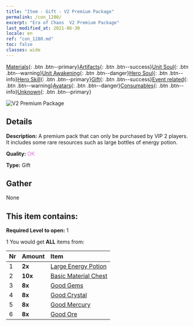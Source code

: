 ```yaml
---
title: "Item - Gift - V2 Premium Package"
permalink: /con_1280/
excerpt: "Era of Chaos  V2 Premium Package"
last_modified_at: 2021-06-30
locale: en
ref: "con_1280.md"
toc: false
classes: wide
---
```

 [Materials](/Items/){: .btn .btn--primary}[Artifacts](/Items/Artifacts/){: .btn .btn--success}[Unit Soul](/Items/UnitSoul/){: .btn .btn--warning}[Unit Awakening](/Items/UnitAwakening/){: .btn .btn--danger}[Hero Soul](/Items/HeroSoul/){: .btn .btn--info}[Hero Skill](/Items/HeroSkill/){: .btn .btn--primary}[Gift](/Items/Gift/){: .btn .btn--success}[Event related](/Items/Events/){: .btn .btn--warning}[Avatars](/Items/Avatars/){: .btn .btn--danger}[Consumables](/Items/Consumables/){: .btn .btn--info}[Unknown](/Items/Unknown/){: .btn .btn--primary}

 ![V2 Premium Package](/images/t/i_905002.png)

## Details
 **Description:** A premium pack that can only be purchased by VIP 2 players. It includes some rare resources such as large bottles of energy potion.

 **Quality:** <span style="color: #DA70D6">OK</span>

 **Type:** Gift

## Gather

  None

## This item contains:

 **Required Level to open:** 1

 1 You would get **ALL** items  from:

  | Nr | Amount |     Item    |
  |:---|:-------|:------------|
  | 1 |  **2x** | [Large Energy Potion](/Items/con_706/) |  | 
  | 2 |  **10x** | [Basic Material Chest](/Items/con_756/) |  | 
  | 3 |  **8x** | [Good Gems](/Items/mat_16/) |  | 
  | 4 |  **8x** | [Good Crystal](/Items/mat_17/) |  | 
  | 5 |  **8x** | [Good Mercury](/Items/mat_14/) |  | 
  | 6 |  **8x** | [Good Ore](/Items/mat_12/) |  | 
